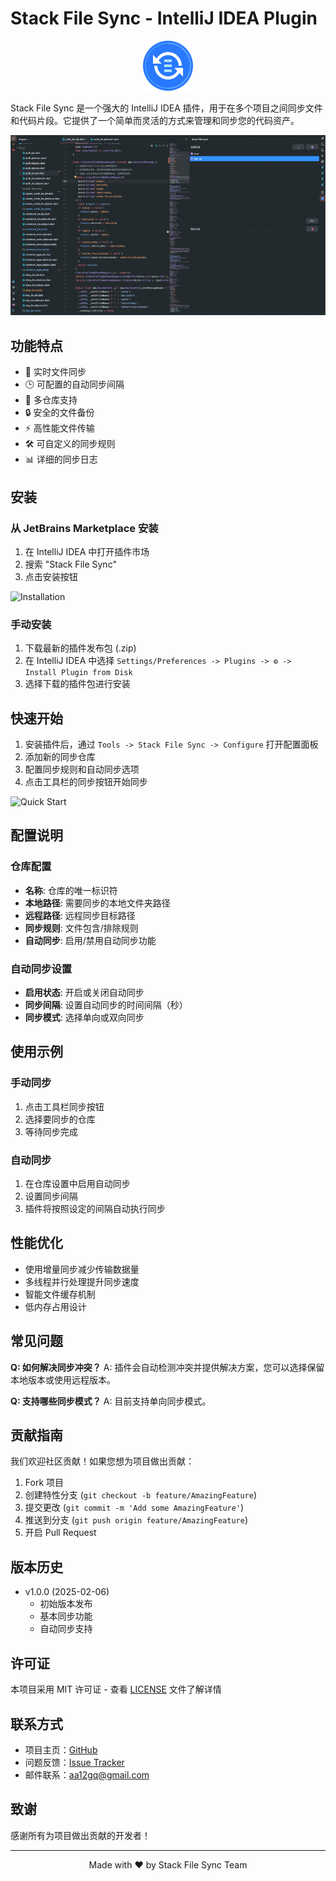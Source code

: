 # Stack File Sync - IntelliJ IDEA Plugin

<p align="center">
  <img src="src/main/resources/icons/logo.svg" width="80" height="80" alt="Plugin Logo">
</p>

Stack File Sync 是一个强大的 IntelliJ IDEA 插件，用于在多个项目之间同步文件和代码片段。它提供了一个简单而灵活的方式来管理和同步您的代码资产。

![alt text](<./docs/images/demonstration.gif>)

## 功能特点

- 🔄 实时文件同步
- 🕒 可配置的自动同步间隔
- 📁 多仓库支持
- 🔒 安全的文件备份
- ⚡ 高性能文件传输
- 🛠 可自定义的同步规则
- 📊 详细的同步日志

## 安装

### 从 JetBrains Marketplace 安装

1. 在 IntelliJ IDEA 中打开插件市场
2. 搜索 "Stack File Sync"
3. 点击安装按钮

![Installation](docs/images/installation.png)

### 手动安装

1. 下载最新的插件发布包 (.zip)
2. 在 IntelliJ IDEA 中选择 `Settings/Preferences -> Plugins -> ⚙️ -> Install Plugin from Disk`
3. 选择下载的插件包进行安装

## 快速开始

1. 安装插件后，通过 `Tools -> Stack File Sync -> Configure` 打开配置面板
2. 添加新的同步仓库
3. 配置同步规则和自动同步选项
4. 点击工具栏的同步按钮开始同步

![Quick Start](docs/images/quick-start.png)

## 配置说明

### 仓库配置

- **名称**: 仓库的唯一标识符
- **本地路径**: 需要同步的本地文件夹路径
- **远程路径**: 远程同步目标路径
- **同步规则**: 文件包含/排除规则
- **自动同步**: 启用/禁用自动同步功能

### 自动同步设置

- **启用状态**: 开启或关闭自动同步
- **同步间隔**: 设置自动同步的时间间隔（秒）
- **同步模式**: 选择单向或双向同步

## 使用示例

### 手动同步

1. 点击工具栏同步按钮
2. 选择要同步的仓库
3. 等待同步完成

### 自动同步

1. 在仓库设置中启用自动同步
2. 设置同步间隔
3. 插件将按照设定的间隔自动执行同步

## 性能优化

- 使用增量同步减少传输数据量
- 多线程并行处理提升同步速度
- 智能文件缓存机制
- 低内存占用设计

## 常见问题

**Q: 如何解决同步冲突？**
A: 插件会自动检测冲突并提供解决方案，您可以选择保留本地版本或使用远程版本。

**Q: 支持哪些同步模式？**
A: 目前支持单向同步模式。

## 贡献指南

我们欢迎社区贡献！如果您想为项目做出贡献：

1. Fork 项目
2. 创建特性分支 (`git checkout -b feature/AmazingFeature`)
3. 提交更改 (`git commit -m 'Add some AmazingFeature'`)
4. 推送到分支 (`git push origin feature/AmazingFeature`)
5. 开启 Pull Request

## 版本历史

- v1.0.0 (2025-02-06)
  - 初始版本发布
  - 基本同步功能
  - 自动同步支持

## 许可证

本项目采用 MIT 许可证 - 查看 [LICENSE](LICENSE) 文件了解详情

## 联系方式

- 项目主页：[GitHub](https://github.com/aa12gq/stack-file-sync-intellij)
- 问题反馈：[Issue Tracker](https://github.com/aa12gq/stack-file-sync-intellij/issues)
- 邮件联系：[aa12gq@gmail.com](mailto:aa12gq@gmail.com)

## 致谢

感谢所有为项目做出贡献的开发者！

---

<p align="center">Made with ❤️ by Stack File Sync Team</p>
</rewritten_file>
